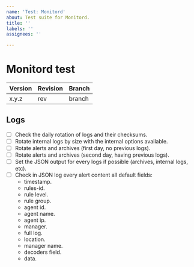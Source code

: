 ```yaml
---
name: 'Test: Monitord'
about: Test suite for Monitord.
title: ''
labels: ''
assignees: ''

---
```


# Monitord test

| Version | Revision | Branch |
| --- | --- | --- |
| x.y.z | rev | branch |

## Logs

- [ ] Check the daily rotation of logs and their checksums.
- [ ] Rotate internal logs by size with the internal options available.
- [ ] Rotate alerts and archives (first day, no previous logs).
- [ ] Rotate alerts and archives (second day, having previous logs).
- [ ] Set the JSON output for every logs if possible (archives, internal logs, etc).
- [ ] Check in JSON log every alert content all default fields:
  - timestamp.
  - rules-id.
  - rule level.
  - rule group.
  - agent id.
  - agent name.
  - agent ip.
  - manager.
  - full log.
  - location.
  - manager name.
  - decoders field.
  - data.

